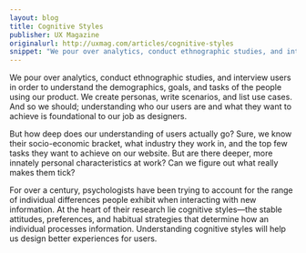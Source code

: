 ```yaml
---
layout: blog
title: Cognitive Styles
publisher: UX Magazine
originalurl: http://uxmag.com/articles/cognitive-styles
snippet: "We pour over analytics, conduct ethnographic studies, and interview users in order to understand the demographics, goals, and tasks of the people using our product. We create personas, write scenarios, and list use cases. And so we should; understanding who our users are and what they want to achieve is foundational to our job as designers."
---
```


We pour over analytics, conduct ethnographic studies, and interview users in order to understand the demographics, goals, and tasks of the people using our product. We create personas, write scenarios, and list use cases. And so we should; understanding who our users are and what they want to achieve is foundational to our job as designers.

But how deep does our understanding of users actually go? Sure, we know their socio-economic bracket, what industry they work in, and the top few tasks they want to achieve on our website. But are there deeper, more innately personal characteristics at work? Can we figure out what really makes them tick?

For over a century, psychologists have been trying to account for the range of individual differences people exhibit when interacting with new information. At the heart of their research lie cognitive styles—the stable attitudes, preferences, and habitual strategies that determine how an individual processes information. Understanding cognitive styles will help us design better experiences for users.